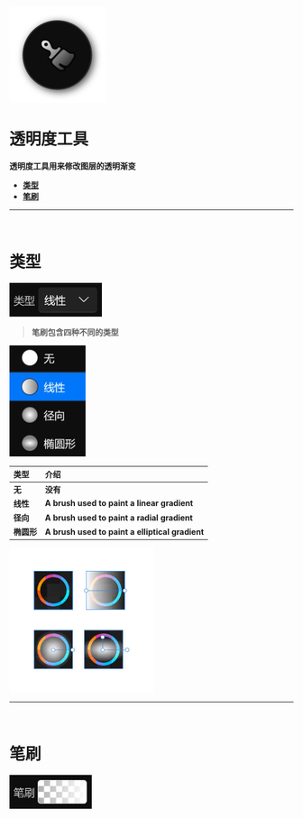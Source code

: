 ![Image](Images/Tools_TransparencyTool.png)
# **透明度工具**
**透明度工具用来修改图层的透明渐变**
- [**类型**](#类型)
- [**笔刷**](#笔刷)


---
<br/>

# **类型**
![Image](Images/Tools_TransparencyTool_Type.jpg)
> **笔刷包含四种不同的类型**

![Image](Images/Tools_TransparencyTool_Type_Second.jpg)

|**类型**|**介绍**|
|:-|:-|
|**无**|**没有**|
|**线性**|**A brush used to paint a linear gradient**|
|**径向**|**A brush used to paint a radial gradient**|
|**椭圆形**|**A brush used to paint a elliptical gradient**|

![Image](Images/Tools_TransparencyTool_Type_Third.jpg)


---
<br/>

# **笔刷**
![Image](Images/Tools_TransparencyTool_Brush.jpg)